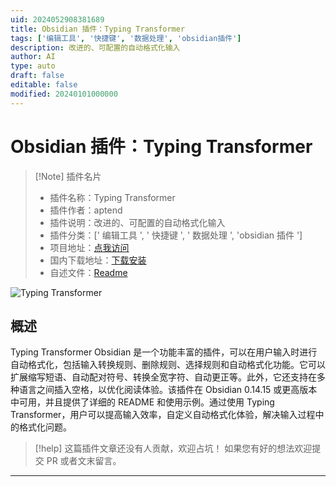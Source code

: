 ```yaml
---
uid: 2024052908381689
title: Obsidian 插件：Typing Transformer
tags: ['编辑工具', '快捷键', '数据处理', 'obsidian插件']
description: 改进的、可配置的自动格式化输入
author: AI
type: auto
draft: false
editable: false
modified: 20240101000000
---
```


# Obsidian 插件：Typing Transformer

> [!Note] 插件名片
> - 插件名称：Typing Transformer
> - 插件作者：aptend
> - 插件说明：改进的、可配置的自动格式化输入
> - 插件分类：[' 编辑工具 ', ' 快捷键 ', ' 数据处理 ', 'obsidian 插件 ']
> - 项目地址：[点我访问](https://github.com/aptend/typing-transformer-obsidian)
> - 国内下载地址：[下载安装](https://pkmer.cn/products/plugin/pluginMarket/?typing-transformer-obsidian)
> - 自述文件：[Readme](https://ghproxy.net/https://raw.githubusercontent.com/aptend/typing-transformer-obsidian/main/README.md)

![Typing Transformer](https://cdn.pkmer.cn/covers/typing-transformer-obsidian.gif!pkmer)

## 概述

Typing Transformer Obsidian 是一个功能丰富的插件，可以在用户输入时进行自动格式化，包括输入转换规则、删除规则、选择规则和自动格式化功能。它可以扩展缩写短语、自动配对符号、转换全宽字符、自动更正等。此外，它还支持在多种语言之间插入空格，以优化阅读体验。该插件在 Obsidian 0.14.15 或更高版本中可用，并且提供了详细的 README 和使用示例。通过使用 Typing Transformer，用户可以提高输入效率，自定义自动格式化体验，解决输入过程中的格式化问题。

> [!help]
> 这篇插件文章还没有人贡献，欢迎占坑！
> 如果您有好的想法欢迎提交 PR 或者文末留言。

---



